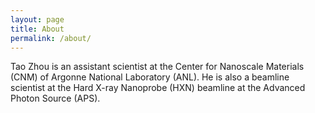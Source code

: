 ```yaml
---
layout: page
title: About
permalink: /about/
---
```

Tao Zhou is an assistant scientist at the Center for Nanoscale Materials (CNM) of Argonne National Laboratory (ANL). He is also a beamline scientist at the Hard X-ray Nanoprobe (HXN) beamline at the Advanced Photon Source (APS).
